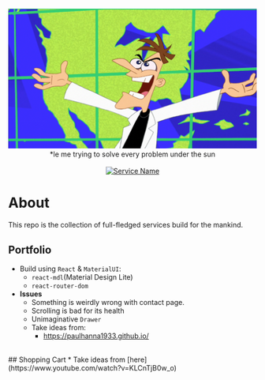 <p align="center">
<!-- <img src="https://giantbomb1.cbsistatic.com/uploads/square_medium/13/135472/3027066-6938013924-latest" data-canonical-src="EULG" /> -->
<img src="./Media/live_evil.jpg" data-canonical-src="EULG"  width="700px"/>
<br>
*le me trying to solve every problem under the sun
<br>
<br>
<a href="#"><img src="https://img.shields.io/badge/Service-Tool-8FD400" alt="Service Name"></a>
</p>

# About
This repo is the collection of full-fledged services build for the mankind.

## Portfolio
* Build using `React` & `MaterialUI`:
    * `react-mdl`(Material Design Lite)
    * `react-router-dom`
* **Issues**
    * Something is weirdly wrong with contact page.
    * Scrolling is bad for its health
    * Unimaginative `Drawer`
    * Take ideas from:
        * https://paulhanna1933.github.io/

<br>
## Shopping Cart
* Take ideas from [here](https://www.youtube.com/watch?v=KLCnTjB0w_o)